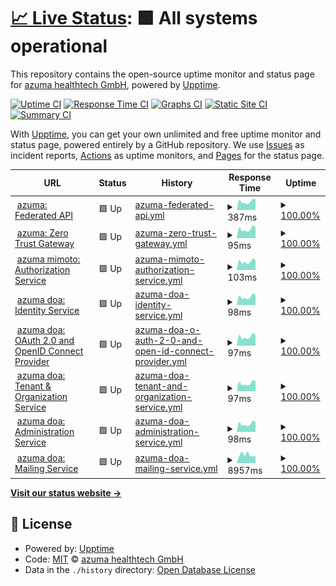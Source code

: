 # [📈 Live Status](https://status.azuma-health.tech): <!--live status--> **🟩 All systems operational**

This repository contains the open-source uptime monitor and status page for [azuma healthtech GmbH](https://status.azuma-health.tech), powered by [Upptime](https://github.com/upptime/upptime).

[![Uptime CI](https://github.com/azuma-healthtech/uptime-prd/workflows/Uptime%20CI/badge.svg)](https://github.com/azuma-healthtech/uptime-prd/actions?query=workflow%3A%22Uptime+CI%22)
[![Response Time CI](https://github.com/azuma-healthtech/uptime-prd/workflows/Response%20Time%20CI/badge.svg)](https://github.com/azuma-healthtech/uptime-prd/actions?query=workflow%3A%22Response+Time+CI%22)
[![Graphs CI](https://github.com/azuma-healthtech/uptime-prd/workflows/Graphs%20CI/badge.svg)](https://github.com/azuma-healthtech/uptime-prd/actions?query=workflow%3A%22Graphs+CI%22)
[![Static Site CI](https://github.com/azuma-healthtech/uptime-prd/workflows/Static%20Site%20CI/badge.svg)](https://github.com/azuma-healthtech/uptime-prd/actions?query=workflow%3A%22Static+Site+CI%22)
[![Summary CI](https://github.com/azuma-healthtech/uptime-prd/workflows/Summary%20CI/badge.svg)](https://github.com/azuma-healthtech/uptime-prd/actions?query=workflow%3A%22Summary+CI%22)

With [Upptime](https://upptime.js.org), you can get your own unlimited and free uptime monitor and status page, powered entirely by a GitHub repository. We use [Issues](https://github.com/azuma-healthtech/uptime-prd/issues) as incident reports, [Actions](https://github.com/azuma-healthtech/uptime-prd/actions) as uptime monitors, and [Pages](https://status.azuma-health.tech) for the status page.

<!--start: status pages-->
<!-- This summary is generated by Upptime (https://github.com/upptime/upptime) -->
<!-- Do not edit this manually, your changes will be overwritten -->
<!-- prettier-ignore -->
| URL | Status | History | Response Time | Uptime |
| --- | ------ | ------- | ------------- | ------ |
| <img alt="" src="https://icons.duckduckgo.com/ip3/azuma-health.tech.ico" height="13"> [azuma: Federated API](https://azuma-health.tech/health/doa-gateway) | 🟩 Up | [azuma-federated-api.yml](https://github.com/azuma-healthtech-public/uptime-prd/commits/HEAD/history/azuma-federated-api.yml) | <details><summary><img alt="Response time graph" src="./graphs/azuma-federated-api/response-time-week.png" height="20"> 387ms</summary><br><a href="https://status.azuma-health.tech/history/azuma-federated-api"><img alt="Response time 472" src="https://img.shields.io/endpoint?url=https%3A%2F%2Fraw.githubusercontent.com%2Fazuma-healthtech-public%2Fuptime-prd%2FHEAD%2Fapi%2Fazuma-federated-api%2Fresponse-time.json"></a><br><a href="https://status.azuma-health.tech/history/azuma-federated-api"><img alt="24-hour response time 401" src="https://img.shields.io/endpoint?url=https%3A%2F%2Fraw.githubusercontent.com%2Fazuma-healthtech-public%2Fuptime-prd%2FHEAD%2Fapi%2Fazuma-federated-api%2Fresponse-time-day.json"></a><br><a href="https://status.azuma-health.tech/history/azuma-federated-api"><img alt="7-day response time 387" src="https://img.shields.io/endpoint?url=https%3A%2F%2Fraw.githubusercontent.com%2Fazuma-healthtech-public%2Fuptime-prd%2FHEAD%2Fapi%2Fazuma-federated-api%2Fresponse-time-week.json"></a><br><a href="https://status.azuma-health.tech/history/azuma-federated-api"><img alt="30-day response time 395" src="https://img.shields.io/endpoint?url=https%3A%2F%2Fraw.githubusercontent.com%2Fazuma-healthtech-public%2Fuptime-prd%2FHEAD%2Fapi%2Fazuma-federated-api%2Fresponse-time-month.json"></a><br><a href="https://status.azuma-health.tech/history/azuma-federated-api"><img alt="1-year response time 462" src="https://img.shields.io/endpoint?url=https%3A%2F%2Fraw.githubusercontent.com%2Fazuma-healthtech-public%2Fuptime-prd%2FHEAD%2Fapi%2Fazuma-federated-api%2Fresponse-time-year.json"></a></details> | <details><summary><a href="https://status.azuma-health.tech/history/azuma-federated-api">100.00%</a></summary><a href="https://status.azuma-health.tech/history/azuma-federated-api"><img alt="All-time uptime 99.99%" src="https://img.shields.io/endpoint?url=https%3A%2F%2Fraw.githubusercontent.com%2Fazuma-healthtech-public%2Fuptime-prd%2FHEAD%2Fapi%2Fazuma-federated-api%2Fuptime.json"></a><br><a href="https://status.azuma-health.tech/history/azuma-federated-api"><img alt="24-hour uptime 100.00%" src="https://img.shields.io/endpoint?url=https%3A%2F%2Fraw.githubusercontent.com%2Fazuma-healthtech-public%2Fuptime-prd%2FHEAD%2Fapi%2Fazuma-federated-api%2Fuptime-day.json"></a><br><a href="https://status.azuma-health.tech/history/azuma-federated-api"><img alt="7-day uptime 100.00%" src="https://img.shields.io/endpoint?url=https%3A%2F%2Fraw.githubusercontent.com%2Fazuma-healthtech-public%2Fuptime-prd%2FHEAD%2Fapi%2Fazuma-federated-api%2Fuptime-week.json"></a><br><a href="https://status.azuma-health.tech/history/azuma-federated-api"><img alt="30-day uptime 100.00%" src="https://img.shields.io/endpoint?url=https%3A%2F%2Fraw.githubusercontent.com%2Fazuma-healthtech-public%2Fuptime-prd%2FHEAD%2Fapi%2Fazuma-federated-api%2Fuptime-month.json"></a><br><a href="https://status.azuma-health.tech/history/azuma-federated-api"><img alt="1-year uptime 99.99%" src="https://img.shields.io/endpoint?url=https%3A%2F%2Fraw.githubusercontent.com%2Fazuma-healthtech-public%2Fuptime-prd%2FHEAD%2Fapi%2Fazuma-federated-api%2Fuptime-year.json"></a></details>
| <img alt="" src="https://icons.duckduckgo.com/ip3/azuma-health.tech.ico" height="13"> [azuma: Zero Trust Gateway](https://azuma-health.tech/health/gateway) | 🟩 Up | [azuma-zero-trust-gateway.yml](https://github.com/azuma-healthtech-public/uptime-prd/commits/HEAD/history/azuma-zero-trust-gateway.yml) | <details><summary><img alt="Response time graph" src="./graphs/azuma-zero-trust-gateway/response-time-week.png" height="20"> 95ms</summary><br><a href="https://status.azuma-health.tech/history/azuma-zero-trust-gateway"><img alt="Response time 94" src="https://img.shields.io/endpoint?url=https%3A%2F%2Fraw.githubusercontent.com%2Fazuma-healthtech-public%2Fuptime-prd%2FHEAD%2Fapi%2Fazuma-zero-trust-gateway%2Fresponse-time.json"></a><br><a href="https://status.azuma-health.tech/history/azuma-zero-trust-gateway"><img alt="24-hour response time 95" src="https://img.shields.io/endpoint?url=https%3A%2F%2Fraw.githubusercontent.com%2Fazuma-healthtech-public%2Fuptime-prd%2FHEAD%2Fapi%2Fazuma-zero-trust-gateway%2Fresponse-time-day.json"></a><br><a href="https://status.azuma-health.tech/history/azuma-zero-trust-gateway"><img alt="7-day response time 95" src="https://img.shields.io/endpoint?url=https%3A%2F%2Fraw.githubusercontent.com%2Fazuma-healthtech-public%2Fuptime-prd%2FHEAD%2Fapi%2Fazuma-zero-trust-gateway%2Fresponse-time-week.json"></a><br><a href="https://status.azuma-health.tech/history/azuma-zero-trust-gateway"><img alt="30-day response time 93" src="https://img.shields.io/endpoint?url=https%3A%2F%2Fraw.githubusercontent.com%2Fazuma-healthtech-public%2Fuptime-prd%2FHEAD%2Fapi%2Fazuma-zero-trust-gateway%2Fresponse-time-month.json"></a><br><a href="https://status.azuma-health.tech/history/azuma-zero-trust-gateway"><img alt="1-year response time 93" src="https://img.shields.io/endpoint?url=https%3A%2F%2Fraw.githubusercontent.com%2Fazuma-healthtech-public%2Fuptime-prd%2FHEAD%2Fapi%2Fazuma-zero-trust-gateway%2Fresponse-time-year.json"></a></details> | <details><summary><a href="https://status.azuma-health.tech/history/azuma-zero-trust-gateway">100.00%</a></summary><a href="https://status.azuma-health.tech/history/azuma-zero-trust-gateway"><img alt="All-time uptime 100.00%" src="https://img.shields.io/endpoint?url=https%3A%2F%2Fraw.githubusercontent.com%2Fazuma-healthtech-public%2Fuptime-prd%2FHEAD%2Fapi%2Fazuma-zero-trust-gateway%2Fuptime.json"></a><br><a href="https://status.azuma-health.tech/history/azuma-zero-trust-gateway"><img alt="24-hour uptime 100.00%" src="https://img.shields.io/endpoint?url=https%3A%2F%2Fraw.githubusercontent.com%2Fazuma-healthtech-public%2Fuptime-prd%2FHEAD%2Fapi%2Fazuma-zero-trust-gateway%2Fuptime-day.json"></a><br><a href="https://status.azuma-health.tech/history/azuma-zero-trust-gateway"><img alt="7-day uptime 100.00%" src="https://img.shields.io/endpoint?url=https%3A%2F%2Fraw.githubusercontent.com%2Fazuma-healthtech-public%2Fuptime-prd%2FHEAD%2Fapi%2Fazuma-zero-trust-gateway%2Fuptime-week.json"></a><br><a href="https://status.azuma-health.tech/history/azuma-zero-trust-gateway"><img alt="30-day uptime 100.00%" src="https://img.shields.io/endpoint?url=https%3A%2F%2Fraw.githubusercontent.com%2Fazuma-healthtech-public%2Fuptime-prd%2FHEAD%2Fapi%2Fazuma-zero-trust-gateway%2Fuptime-month.json"></a><br><a href="https://status.azuma-health.tech/history/azuma-zero-trust-gateway"><img alt="1-year uptime 100.00%" src="https://img.shields.io/endpoint?url=https%3A%2F%2Fraw.githubusercontent.com%2Fazuma-healthtech-public%2Fuptime-prd%2FHEAD%2Fapi%2Fazuma-zero-trust-gateway%2Fuptime-year.json"></a></details>
| <img alt="" src="https://icons.duckduckgo.com/ip3/azuma-health.tech.ico" height="13"> [azuma mimoto: Authorization Service](https://azuma-health.tech/health/mimoto-auth) | 🟩 Up | [azuma-mimoto-authorization-service.yml](https://github.com/azuma-healthtech-public/uptime-prd/commits/HEAD/history/azuma-mimoto-authorization-service.yml) | <details><summary><img alt="Response time graph" src="./graphs/azuma-mimoto-authorization-service/response-time-week.png" height="20"> 103ms</summary><br><a href="https://status.azuma-health.tech/history/azuma-mimoto-authorization-service"><img alt="Response time 5242" src="https://img.shields.io/endpoint?url=https%3A%2F%2Fraw.githubusercontent.com%2Fazuma-healthtech-public%2Fuptime-prd%2FHEAD%2Fapi%2Fazuma-mimoto-authorization-service%2Fresponse-time.json"></a><br><a href="https://status.azuma-health.tech/history/azuma-mimoto-authorization-service"><img alt="24-hour response time 103" src="https://img.shields.io/endpoint?url=https%3A%2F%2Fraw.githubusercontent.com%2Fazuma-healthtech-public%2Fuptime-prd%2FHEAD%2Fapi%2Fazuma-mimoto-authorization-service%2Fresponse-time-day.json"></a><br><a href="https://status.azuma-health.tech/history/azuma-mimoto-authorization-service"><img alt="7-day response time 103" src="https://img.shields.io/endpoint?url=https%3A%2F%2Fraw.githubusercontent.com%2Fazuma-healthtech-public%2Fuptime-prd%2FHEAD%2Fapi%2Fazuma-mimoto-authorization-service%2Fresponse-time-week.json"></a><br><a href="https://status.azuma-health.tech/history/azuma-mimoto-authorization-service"><img alt="30-day response time 100" src="https://img.shields.io/endpoint?url=https%3A%2F%2Fraw.githubusercontent.com%2Fazuma-healthtech-public%2Fuptime-prd%2FHEAD%2Fapi%2Fazuma-mimoto-authorization-service%2Fresponse-time-month.json"></a><br><a href="https://status.azuma-health.tech/history/azuma-mimoto-authorization-service"><img alt="1-year response time 5242" src="https://img.shields.io/endpoint?url=https%3A%2F%2Fraw.githubusercontent.com%2Fazuma-healthtech-public%2Fuptime-prd%2FHEAD%2Fapi%2Fazuma-mimoto-authorization-service%2Fresponse-time-year.json"></a></details> | <details><summary><a href="https://status.azuma-health.tech/history/azuma-mimoto-authorization-service">100.00%</a></summary><a href="https://status.azuma-health.tech/history/azuma-mimoto-authorization-service"><img alt="All-time uptime 99.97%" src="https://img.shields.io/endpoint?url=https%3A%2F%2Fraw.githubusercontent.com%2Fazuma-healthtech-public%2Fuptime-prd%2FHEAD%2Fapi%2Fazuma-mimoto-authorization-service%2Fuptime.json"></a><br><a href="https://status.azuma-health.tech/history/azuma-mimoto-authorization-service"><img alt="24-hour uptime 100.00%" src="https://img.shields.io/endpoint?url=https%3A%2F%2Fraw.githubusercontent.com%2Fazuma-healthtech-public%2Fuptime-prd%2FHEAD%2Fapi%2Fazuma-mimoto-authorization-service%2Fuptime-day.json"></a><br><a href="https://status.azuma-health.tech/history/azuma-mimoto-authorization-service"><img alt="7-day uptime 100.00%" src="https://img.shields.io/endpoint?url=https%3A%2F%2Fraw.githubusercontent.com%2Fazuma-healthtech-public%2Fuptime-prd%2FHEAD%2Fapi%2Fazuma-mimoto-authorization-service%2Fuptime-week.json"></a><br><a href="https://status.azuma-health.tech/history/azuma-mimoto-authorization-service"><img alt="30-day uptime 100.00%" src="https://img.shields.io/endpoint?url=https%3A%2F%2Fraw.githubusercontent.com%2Fazuma-healthtech-public%2Fuptime-prd%2FHEAD%2Fapi%2Fazuma-mimoto-authorization-service%2Fuptime-month.json"></a><br><a href="https://status.azuma-health.tech/history/azuma-mimoto-authorization-service"><img alt="1-year uptime 99.97%" src="https://img.shields.io/endpoint?url=https%3A%2F%2Fraw.githubusercontent.com%2Fazuma-healthtech-public%2Fuptime-prd%2FHEAD%2Fapi%2Fazuma-mimoto-authorization-service%2Fuptime-year.json"></a></details>
| <img alt="" src="https://icons.duckduckgo.com/ip3/azuma-health.tech.ico" height="13"> [azuma doa: Identity Service](https://azuma-health.tech/health/doa-idp) | 🟩 Up | [azuma-doa-identity-service.yml](https://github.com/azuma-healthtech-public/uptime-prd/commits/HEAD/history/azuma-doa-identity-service.yml) | <details><summary><img alt="Response time graph" src="./graphs/azuma-doa-identity-service/response-time-week.png" height="20"> 98ms</summary><br><a href="https://status.azuma-health.tech/history/azuma-doa-identity-service"><img alt="Response time 96" src="https://img.shields.io/endpoint?url=https%3A%2F%2Fraw.githubusercontent.com%2Fazuma-healthtech-public%2Fuptime-prd%2FHEAD%2Fapi%2Fazuma-doa-identity-service%2Fresponse-time.json"></a><br><a href="https://status.azuma-health.tech/history/azuma-doa-identity-service"><img alt="24-hour response time 96" src="https://img.shields.io/endpoint?url=https%3A%2F%2Fraw.githubusercontent.com%2Fazuma-healthtech-public%2Fuptime-prd%2FHEAD%2Fapi%2Fazuma-doa-identity-service%2Fresponse-time-day.json"></a><br><a href="https://status.azuma-health.tech/history/azuma-doa-identity-service"><img alt="7-day response time 98" src="https://img.shields.io/endpoint?url=https%3A%2F%2Fraw.githubusercontent.com%2Fazuma-healthtech-public%2Fuptime-prd%2FHEAD%2Fapi%2Fazuma-doa-identity-service%2Fresponse-time-week.json"></a><br><a href="https://status.azuma-health.tech/history/azuma-doa-identity-service"><img alt="30-day response time 96" src="https://img.shields.io/endpoint?url=https%3A%2F%2Fraw.githubusercontent.com%2Fazuma-healthtech-public%2Fuptime-prd%2FHEAD%2Fapi%2Fazuma-doa-identity-service%2Fresponse-time-month.json"></a><br><a href="https://status.azuma-health.tech/history/azuma-doa-identity-service"><img alt="1-year response time 96" src="https://img.shields.io/endpoint?url=https%3A%2F%2Fraw.githubusercontent.com%2Fazuma-healthtech-public%2Fuptime-prd%2FHEAD%2Fapi%2Fazuma-doa-identity-service%2Fresponse-time-year.json"></a></details> | <details><summary><a href="https://status.azuma-health.tech/history/azuma-doa-identity-service">100.00%</a></summary><a href="https://status.azuma-health.tech/history/azuma-doa-identity-service"><img alt="All-time uptime 100.00%" src="https://img.shields.io/endpoint?url=https%3A%2F%2Fraw.githubusercontent.com%2Fazuma-healthtech-public%2Fuptime-prd%2FHEAD%2Fapi%2Fazuma-doa-identity-service%2Fuptime.json"></a><br><a href="https://status.azuma-health.tech/history/azuma-doa-identity-service"><img alt="24-hour uptime 100.00%" src="https://img.shields.io/endpoint?url=https%3A%2F%2Fraw.githubusercontent.com%2Fazuma-healthtech-public%2Fuptime-prd%2FHEAD%2Fapi%2Fazuma-doa-identity-service%2Fuptime-day.json"></a><br><a href="https://status.azuma-health.tech/history/azuma-doa-identity-service"><img alt="7-day uptime 100.00%" src="https://img.shields.io/endpoint?url=https%3A%2F%2Fraw.githubusercontent.com%2Fazuma-healthtech-public%2Fuptime-prd%2FHEAD%2Fapi%2Fazuma-doa-identity-service%2Fuptime-week.json"></a><br><a href="https://status.azuma-health.tech/history/azuma-doa-identity-service"><img alt="30-day uptime 100.00%" src="https://img.shields.io/endpoint?url=https%3A%2F%2Fraw.githubusercontent.com%2Fazuma-healthtech-public%2Fuptime-prd%2FHEAD%2Fapi%2Fazuma-doa-identity-service%2Fuptime-month.json"></a><br><a href="https://status.azuma-health.tech/history/azuma-doa-identity-service"><img alt="1-year uptime 100.00%" src="https://img.shields.io/endpoint?url=https%3A%2F%2Fraw.githubusercontent.com%2Fazuma-healthtech-public%2Fuptime-prd%2FHEAD%2Fapi%2Fazuma-doa-identity-service%2Fuptime-year.json"></a></details>
| <img alt="" src="https://icons.duckduckgo.com/ip3/azuma-health.tech.ico" height="13"> [azuma doa: OAuth 2.0 and OpenID Connect Provider](https://azuma-health.tech/health/doa-oidc) | 🟩 Up | [azuma-doa-o-auth-2-0-and-open-id-connect-provider.yml](https://github.com/azuma-healthtech-public/uptime-prd/commits/HEAD/history/azuma-doa-o-auth-2-0-and-open-id-connect-provider.yml) | <details><summary><img alt="Response time graph" src="./graphs/azuma-doa-o-auth-2-0-and-open-id-connect-provider/response-time-week.png" height="20"> 97ms</summary><br><a href="https://status.azuma-health.tech/history/azuma-doa-o-auth-2-0-and-open-id-connect-provider"><img alt="Response time 96" src="https://img.shields.io/endpoint?url=https%3A%2F%2Fraw.githubusercontent.com%2Fazuma-healthtech-public%2Fuptime-prd%2FHEAD%2Fapi%2Fazuma-doa-o-auth-2-0-and-open-id-connect-provider%2Fresponse-time.json"></a><br><a href="https://status.azuma-health.tech/history/azuma-doa-o-auth-2-0-and-open-id-connect-provider"><img alt="24-hour response time 97" src="https://img.shields.io/endpoint?url=https%3A%2F%2Fraw.githubusercontent.com%2Fazuma-healthtech-public%2Fuptime-prd%2FHEAD%2Fapi%2Fazuma-doa-o-auth-2-0-and-open-id-connect-provider%2Fresponse-time-day.json"></a><br><a href="https://status.azuma-health.tech/history/azuma-doa-o-auth-2-0-and-open-id-connect-provider"><img alt="7-day response time 97" src="https://img.shields.io/endpoint?url=https%3A%2F%2Fraw.githubusercontent.com%2Fazuma-healthtech-public%2Fuptime-prd%2FHEAD%2Fapi%2Fazuma-doa-o-auth-2-0-and-open-id-connect-provider%2Fresponse-time-week.json"></a><br><a href="https://status.azuma-health.tech/history/azuma-doa-o-auth-2-0-and-open-id-connect-provider"><img alt="30-day response time 95" src="https://img.shields.io/endpoint?url=https%3A%2F%2Fraw.githubusercontent.com%2Fazuma-healthtech-public%2Fuptime-prd%2FHEAD%2Fapi%2Fazuma-doa-o-auth-2-0-and-open-id-connect-provider%2Fresponse-time-month.json"></a><br><a href="https://status.azuma-health.tech/history/azuma-doa-o-auth-2-0-and-open-id-connect-provider"><img alt="1-year response time 96" src="https://img.shields.io/endpoint?url=https%3A%2F%2Fraw.githubusercontent.com%2Fazuma-healthtech-public%2Fuptime-prd%2FHEAD%2Fapi%2Fazuma-doa-o-auth-2-0-and-open-id-connect-provider%2Fresponse-time-year.json"></a></details> | <details><summary><a href="https://status.azuma-health.tech/history/azuma-doa-o-auth-2-0-and-open-id-connect-provider">100.00%</a></summary><a href="https://status.azuma-health.tech/history/azuma-doa-o-auth-2-0-and-open-id-connect-provider"><img alt="All-time uptime 100.00%" src="https://img.shields.io/endpoint?url=https%3A%2F%2Fraw.githubusercontent.com%2Fazuma-healthtech-public%2Fuptime-prd%2FHEAD%2Fapi%2Fazuma-doa-o-auth-2-0-and-open-id-connect-provider%2Fuptime.json"></a><br><a href="https://status.azuma-health.tech/history/azuma-doa-o-auth-2-0-and-open-id-connect-provider"><img alt="24-hour uptime 100.00%" src="https://img.shields.io/endpoint?url=https%3A%2F%2Fraw.githubusercontent.com%2Fazuma-healthtech-public%2Fuptime-prd%2FHEAD%2Fapi%2Fazuma-doa-o-auth-2-0-and-open-id-connect-provider%2Fuptime-day.json"></a><br><a href="https://status.azuma-health.tech/history/azuma-doa-o-auth-2-0-and-open-id-connect-provider"><img alt="7-day uptime 100.00%" src="https://img.shields.io/endpoint?url=https%3A%2F%2Fraw.githubusercontent.com%2Fazuma-healthtech-public%2Fuptime-prd%2FHEAD%2Fapi%2Fazuma-doa-o-auth-2-0-and-open-id-connect-provider%2Fuptime-week.json"></a><br><a href="https://status.azuma-health.tech/history/azuma-doa-o-auth-2-0-and-open-id-connect-provider"><img alt="30-day uptime 100.00%" src="https://img.shields.io/endpoint?url=https%3A%2F%2Fraw.githubusercontent.com%2Fazuma-healthtech-public%2Fuptime-prd%2FHEAD%2Fapi%2Fazuma-doa-o-auth-2-0-and-open-id-connect-provider%2Fuptime-month.json"></a><br><a href="https://status.azuma-health.tech/history/azuma-doa-o-auth-2-0-and-open-id-connect-provider"><img alt="1-year uptime 100.00%" src="https://img.shields.io/endpoint?url=https%3A%2F%2Fraw.githubusercontent.com%2Fazuma-healthtech-public%2Fuptime-prd%2FHEAD%2Fapi%2Fazuma-doa-o-auth-2-0-and-open-id-connect-provider%2Fuptime-year.json"></a></details>
| <img alt="" src="https://icons.duckduckgo.com/ip3/azuma-health.tech.ico" height="13"> [azuma doa: Tenant & Organization Service](https://azuma-health.tech/health/doa-organization) | 🟩 Up | [azuma-doa-tenant-and-organization-service.yml](https://github.com/azuma-healthtech-public/uptime-prd/commits/HEAD/history/azuma-doa-tenant-and-organization-service.yml) | <details><summary><img alt="Response time graph" src="./graphs/azuma-doa-tenant-and-organization-service/response-time-week.png" height="20"> 97ms</summary><br><a href="https://status.azuma-health.tech/history/azuma-doa-tenant-and-organization-service"><img alt="Response time 95" src="https://img.shields.io/endpoint?url=https%3A%2F%2Fraw.githubusercontent.com%2Fazuma-healthtech-public%2Fuptime-prd%2FHEAD%2Fapi%2Fazuma-doa-tenant-and-organization-service%2Fresponse-time.json"></a><br><a href="https://status.azuma-health.tech/history/azuma-doa-tenant-and-organization-service"><img alt="24-hour response time 98" src="https://img.shields.io/endpoint?url=https%3A%2F%2Fraw.githubusercontent.com%2Fazuma-healthtech-public%2Fuptime-prd%2FHEAD%2Fapi%2Fazuma-doa-tenant-and-organization-service%2Fresponse-time-day.json"></a><br><a href="https://status.azuma-health.tech/history/azuma-doa-tenant-and-organization-service"><img alt="7-day response time 97" src="https://img.shields.io/endpoint?url=https%3A%2F%2Fraw.githubusercontent.com%2Fazuma-healthtech-public%2Fuptime-prd%2FHEAD%2Fapi%2Fazuma-doa-tenant-and-organization-service%2Fresponse-time-week.json"></a><br><a href="https://status.azuma-health.tech/history/azuma-doa-tenant-and-organization-service"><img alt="30-day response time 95" src="https://img.shields.io/endpoint?url=https%3A%2F%2Fraw.githubusercontent.com%2Fazuma-healthtech-public%2Fuptime-prd%2FHEAD%2Fapi%2Fazuma-doa-tenant-and-organization-service%2Fresponse-time-month.json"></a><br><a href="https://status.azuma-health.tech/history/azuma-doa-tenant-and-organization-service"><img alt="1-year response time 94" src="https://img.shields.io/endpoint?url=https%3A%2F%2Fraw.githubusercontent.com%2Fazuma-healthtech-public%2Fuptime-prd%2FHEAD%2Fapi%2Fazuma-doa-tenant-and-organization-service%2Fresponse-time-year.json"></a></details> | <details><summary><a href="https://status.azuma-health.tech/history/azuma-doa-tenant-and-organization-service">100.00%</a></summary><a href="https://status.azuma-health.tech/history/azuma-doa-tenant-and-organization-service"><img alt="All-time uptime 100.00%" src="https://img.shields.io/endpoint?url=https%3A%2F%2Fraw.githubusercontent.com%2Fazuma-healthtech-public%2Fuptime-prd%2FHEAD%2Fapi%2Fazuma-doa-tenant-and-organization-service%2Fuptime.json"></a><br><a href="https://status.azuma-health.tech/history/azuma-doa-tenant-and-organization-service"><img alt="24-hour uptime 100.00%" src="https://img.shields.io/endpoint?url=https%3A%2F%2Fraw.githubusercontent.com%2Fazuma-healthtech-public%2Fuptime-prd%2FHEAD%2Fapi%2Fazuma-doa-tenant-and-organization-service%2Fuptime-day.json"></a><br><a href="https://status.azuma-health.tech/history/azuma-doa-tenant-and-organization-service"><img alt="7-day uptime 100.00%" src="https://img.shields.io/endpoint?url=https%3A%2F%2Fraw.githubusercontent.com%2Fazuma-healthtech-public%2Fuptime-prd%2FHEAD%2Fapi%2Fazuma-doa-tenant-and-organization-service%2Fuptime-week.json"></a><br><a href="https://status.azuma-health.tech/history/azuma-doa-tenant-and-organization-service"><img alt="30-day uptime 100.00%" src="https://img.shields.io/endpoint?url=https%3A%2F%2Fraw.githubusercontent.com%2Fazuma-healthtech-public%2Fuptime-prd%2FHEAD%2Fapi%2Fazuma-doa-tenant-and-organization-service%2Fuptime-month.json"></a><br><a href="https://status.azuma-health.tech/history/azuma-doa-tenant-and-organization-service"><img alt="1-year uptime 100.00%" src="https://img.shields.io/endpoint?url=https%3A%2F%2Fraw.githubusercontent.com%2Fazuma-healthtech-public%2Fuptime-prd%2FHEAD%2Fapi%2Fazuma-doa-tenant-and-organization-service%2Fuptime-year.json"></a></details>
| <img alt="" src="https://icons.duckduckgo.com/ip3/azuma-health.tech.ico" height="13"> [azuma doa: Administration Service](https://azuma-health.tech/health/doa-admin) | 🟩 Up | [azuma-doa-administration-service.yml](https://github.com/azuma-healthtech-public/uptime-prd/commits/HEAD/history/azuma-doa-administration-service.yml) | <details><summary><img alt="Response time graph" src="./graphs/azuma-doa-administration-service/response-time-week.png" height="20"> 98ms</summary><br><a href="https://status.azuma-health.tech/history/azuma-doa-administration-service"><img alt="Response time 96" src="https://img.shields.io/endpoint?url=https%3A%2F%2Fraw.githubusercontent.com%2Fazuma-healthtech-public%2Fuptime-prd%2FHEAD%2Fapi%2Fazuma-doa-administration-service%2Fresponse-time.json"></a><br><a href="https://status.azuma-health.tech/history/azuma-doa-administration-service"><img alt="24-hour response time 97" src="https://img.shields.io/endpoint?url=https%3A%2F%2Fraw.githubusercontent.com%2Fazuma-healthtech-public%2Fuptime-prd%2FHEAD%2Fapi%2Fazuma-doa-administration-service%2Fresponse-time-day.json"></a><br><a href="https://status.azuma-health.tech/history/azuma-doa-administration-service"><img alt="7-day response time 98" src="https://img.shields.io/endpoint?url=https%3A%2F%2Fraw.githubusercontent.com%2Fazuma-healthtech-public%2Fuptime-prd%2FHEAD%2Fapi%2Fazuma-doa-administration-service%2Fresponse-time-week.json"></a><br><a href="https://status.azuma-health.tech/history/azuma-doa-administration-service"><img alt="30-day response time 98" src="https://img.shields.io/endpoint?url=https%3A%2F%2Fraw.githubusercontent.com%2Fazuma-healthtech-public%2Fuptime-prd%2FHEAD%2Fapi%2Fazuma-doa-administration-service%2Fresponse-time-month.json"></a><br><a href="https://status.azuma-health.tech/history/azuma-doa-administration-service"><img alt="1-year response time 96" src="https://img.shields.io/endpoint?url=https%3A%2F%2Fraw.githubusercontent.com%2Fazuma-healthtech-public%2Fuptime-prd%2FHEAD%2Fapi%2Fazuma-doa-administration-service%2Fresponse-time-year.json"></a></details> | <details><summary><a href="https://status.azuma-health.tech/history/azuma-doa-administration-service">100.00%</a></summary><a href="https://status.azuma-health.tech/history/azuma-doa-administration-service"><img alt="All-time uptime 100.00%" src="https://img.shields.io/endpoint?url=https%3A%2F%2Fraw.githubusercontent.com%2Fazuma-healthtech-public%2Fuptime-prd%2FHEAD%2Fapi%2Fazuma-doa-administration-service%2Fuptime.json"></a><br><a href="https://status.azuma-health.tech/history/azuma-doa-administration-service"><img alt="24-hour uptime 100.00%" src="https://img.shields.io/endpoint?url=https%3A%2F%2Fraw.githubusercontent.com%2Fazuma-healthtech-public%2Fuptime-prd%2FHEAD%2Fapi%2Fazuma-doa-administration-service%2Fuptime-day.json"></a><br><a href="https://status.azuma-health.tech/history/azuma-doa-administration-service"><img alt="7-day uptime 100.00%" src="https://img.shields.io/endpoint?url=https%3A%2F%2Fraw.githubusercontent.com%2Fazuma-healthtech-public%2Fuptime-prd%2FHEAD%2Fapi%2Fazuma-doa-administration-service%2Fuptime-week.json"></a><br><a href="https://status.azuma-health.tech/history/azuma-doa-administration-service"><img alt="30-day uptime 100.00%" src="https://img.shields.io/endpoint?url=https%3A%2F%2Fraw.githubusercontent.com%2Fazuma-healthtech-public%2Fuptime-prd%2FHEAD%2Fapi%2Fazuma-doa-administration-service%2Fuptime-month.json"></a><br><a href="https://status.azuma-health.tech/history/azuma-doa-administration-service"><img alt="1-year uptime 100.00%" src="https://img.shields.io/endpoint?url=https%3A%2F%2Fraw.githubusercontent.com%2Fazuma-healthtech-public%2Fuptime-prd%2FHEAD%2Fapi%2Fazuma-doa-administration-service%2Fuptime-year.json"></a></details>
| <img alt="" src="https://icons.duckduckgo.com/ip3/azuma-health.tech.ico" height="13"> [azuma doa: Mailing Service](https://azuma-health.tech/health/doa-mailing) | 🟩 Up | [azuma-doa-mailing-service.yml](https://github.com/azuma-healthtech-public/uptime-prd/commits/HEAD/history/azuma-doa-mailing-service.yml) | <details><summary><img alt="Response time graph" src="./graphs/azuma-doa-mailing-service/response-time-week.png" height="20"> 8957ms</summary><br><a href="https://status.azuma-health.tech/history/azuma-doa-mailing-service"><img alt="Response time 9073" src="https://img.shields.io/endpoint?url=https%3A%2F%2Fraw.githubusercontent.com%2Fazuma-healthtech-public%2Fuptime-prd%2FHEAD%2Fapi%2Fazuma-doa-mailing-service%2Fresponse-time.json"></a><br><a href="https://status.azuma-health.tech/history/azuma-doa-mailing-service"><img alt="24-hour response time 7610" src="https://img.shields.io/endpoint?url=https%3A%2F%2Fraw.githubusercontent.com%2Fazuma-healthtech-public%2Fuptime-prd%2FHEAD%2Fapi%2Fazuma-doa-mailing-service%2Fresponse-time-day.json"></a><br><a href="https://status.azuma-health.tech/history/azuma-doa-mailing-service"><img alt="7-day response time 8957" src="https://img.shields.io/endpoint?url=https%3A%2F%2Fraw.githubusercontent.com%2Fazuma-healthtech-public%2Fuptime-prd%2FHEAD%2Fapi%2Fazuma-doa-mailing-service%2Fresponse-time-week.json"></a><br><a href="https://status.azuma-health.tech/history/azuma-doa-mailing-service"><img alt="30-day response time 7917" src="https://img.shields.io/endpoint?url=https%3A%2F%2Fraw.githubusercontent.com%2Fazuma-healthtech-public%2Fuptime-prd%2FHEAD%2Fapi%2Fazuma-doa-mailing-service%2Fresponse-time-month.json"></a><br><a href="https://status.azuma-health.tech/history/azuma-doa-mailing-service"><img alt="1-year response time 9585" src="https://img.shields.io/endpoint?url=https%3A%2F%2Fraw.githubusercontent.com%2Fazuma-healthtech-public%2Fuptime-prd%2FHEAD%2Fapi%2Fazuma-doa-mailing-service%2Fresponse-time-year.json"></a></details> | <details><summary><a href="https://status.azuma-health.tech/history/azuma-doa-mailing-service">100.00%</a></summary><a href="https://status.azuma-health.tech/history/azuma-doa-mailing-service"><img alt="All-time uptime 99.34%" src="https://img.shields.io/endpoint?url=https%3A%2F%2Fraw.githubusercontent.com%2Fazuma-healthtech-public%2Fuptime-prd%2FHEAD%2Fapi%2Fazuma-doa-mailing-service%2Fuptime.json"></a><br><a href="https://status.azuma-health.tech/history/azuma-doa-mailing-service"><img alt="24-hour uptime 100.00%" src="https://img.shields.io/endpoint?url=https%3A%2F%2Fraw.githubusercontent.com%2Fazuma-healthtech-public%2Fuptime-prd%2FHEAD%2Fapi%2Fazuma-doa-mailing-service%2Fuptime-day.json"></a><br><a href="https://status.azuma-health.tech/history/azuma-doa-mailing-service"><img alt="7-day uptime 100.00%" src="https://img.shields.io/endpoint?url=https%3A%2F%2Fraw.githubusercontent.com%2Fazuma-healthtech-public%2Fuptime-prd%2FHEAD%2Fapi%2Fazuma-doa-mailing-service%2Fuptime-week.json"></a><br><a href="https://status.azuma-health.tech/history/azuma-doa-mailing-service"><img alt="30-day uptime 100.00%" src="https://img.shields.io/endpoint?url=https%3A%2F%2Fraw.githubusercontent.com%2Fazuma-healthtech-public%2Fuptime-prd%2FHEAD%2Fapi%2Fazuma-doa-mailing-service%2Fuptime-month.json"></a><br><a href="https://status.azuma-health.tech/history/azuma-doa-mailing-service"><img alt="1-year uptime 99.15%" src="https://img.shields.io/endpoint?url=https%3A%2F%2Fraw.githubusercontent.com%2Fazuma-healthtech-public%2Fuptime-prd%2FHEAD%2Fapi%2Fazuma-doa-mailing-service%2Fuptime-year.json"></a></details>

<!--end: status pages-->

[**Visit our status website →**](https://status.azuma-health.tech)

## 📄 License

- Powered by: [Upptime](https://github.com/upptime/upptime)
- Code: [MIT](./LICENSE) © [azuma healthtech GmbH](https://status.azuma-health.tech)
- Data in the `./history` directory: [Open Database License](https://opendatacommons.org/licenses/odbl/1-0/)

